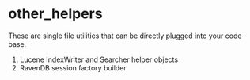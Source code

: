 other_helpers
=============

These are single file utilities that can be directly plugged into your code base.

 1) Lucene IndexWriter and Searcher helper objects 
 2) RavenDB session factory builder
